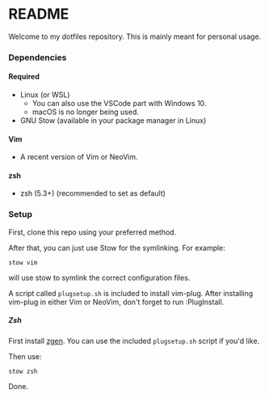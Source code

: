 # README #

Welcome to my dotfiles repository.
This is mainly meant for personal usage.


### Dependencies ###
#### Required ####
- Linux (or WSL)
    - You can also use the VSCode part with Windows 10.
    - macOS is no longer being used.
- GNU Stow (available in your package manager in Linux)

#### Vim ####
- A recent version of Vim or NeoVim.

#### zsh ####
- zsh (5.3+) (recommended to set as default)
 
### Setup ###
First, clone this repo using your preferred method.
    
After that, you can just use Stow for the symlinking. For example:

    stow vim

will use stow to symlink the correct configuration files.

A script called `plugsetup.sh` is included to install vim-plug. After installing vim-plug in either Vim or NeoVim, don't forget to run :PlugInstall.
##### Zsh #####
First install [zgen](https://github.com/tarjoilija/zgen).
You can use the included `plugsetup.sh` script if you'd like.

Then use:

    stow zsh

Done.
